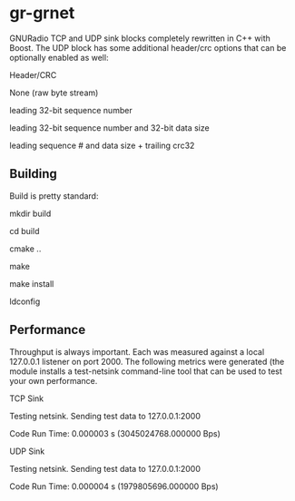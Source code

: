 # gr-grnet
GNURadio TCP and UDP sink blocks completely rewritten in C++ with Boost.  The UDP block has some additional header/crc options that can be optionally enabled as well:

Header/CRC

None (raw byte stream)

leading 32-bit sequence number

leading 32-bit sequence number and 32-bit data size

leading sequence # and data size + trailing crc32



## Building
Build is pretty standard:

mkdir build

cd build

cmake ..

make

make install

ldconfig

## Performance
Throughput is always important.  Each was measured against a local 127.0.0.1 listener on port 2000.  The following metrics were generated (the module installs a test-netsink command-line tool that can be used to test your own performance.

TCP Sink

Testing netsink.  Sending test data to 127.0.0.1:2000

Code Run Time:      0.000003 s  (3045024768.000000 Bps)


UDP Sink

Testing netsink.  Sending test data to 127.0.0.1:2000

Code Run Time:      0.000004 s  (1979805696.000000 Bps)


